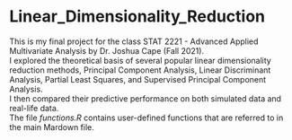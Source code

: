 # Linear_Dimensionality_Reduction
This is my final project for the class STAT 2221 - Advanced Applied Multivariate Analysis by Dr. Joshua Cape (Fall 2021).\
I explored the theoretical basis of several popular linear dimensionality reduction methods, Principal Component Analysis, Linear Discriminant Analysis, Partial Least Squares, and Supervised Principal Component Analysis.\
I then compared their predictive performance on both simulated data and real-life data.\
The file *functions.R* contains user-defined functions that are referred to in the main Mardown file.
